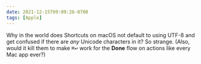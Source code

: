 ```yaml
---
date: 2021-12-15T09:09:26-0700
tags: [Apple]
---
```


Why in the world does Shortcuts on macOS not default to using UTF-8 and get confused if there are *any* Unicode characters in it? So strange. (Also, would it kill them to make <kbd>⌘</kbd><kbd>↩</kbd> work for the **Done** flow on actions like every Mac app ever?)